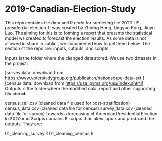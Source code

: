 # 2019-Canadian-Election-Study

This repo contains the data and R code for predicting the 2020 US presidential election. It was created by Zhixing Hong, Lingyue Kong, Jinyu Luo. The aiming for this is to forming a report that presents the statistical model we created to forecast the election results. As some data is not allowed to share in public , we documented how to get them below. The section of the repo are: inputs, outputs, and scripts.

Inputs is the folder where the changed data stored. We use two datasets in the project:

[survey data: download from https://www.voterstudygroup.org/publication/nationscape-data-set ]
[census data: download from https://usa.ipums.org/usa/index.shtml]
Outputs is the folder where the modified data, report and other supporting file stored.

census_cell.csv (cleaned data file used for post-stratification)
census_data.csv (cleaned data file for census)
survey_data.csv (cleaned data file for survey)
Towards a forecasing of American Presidential Election in 2020.rmd
Scripts contains R scripts that takes inputs and produced the outputs. They are:

01_cleaning_survey.R
01_cleaning_census.R
